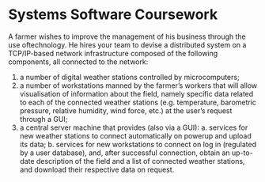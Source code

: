 # Systems Software Coursework

A farmer wishes to improve the management of his business through the use oftechnology. He hires your team to devise a distributed system on a TCP/IP-based
network infrastructure composed of the following components, all connected to the network:

  1. a number of digital weather stations controlled by microcomputers;
  2. a number of workstations manned by the farmer’s workers that will allow visualisation of information about the field, namely specific data related to each of the      connected weather stations (e.g. temperature, barometric pressure, relative humidity, wind force, etc.) at the user’s request through a GUI;
  3. a central server machine that provides (also via a GUI):
    a. services for new weather stations to connect automatically on powerup and upload its data;
    b. services for new workstations to connect on log in (regulated by a user database), and, after successful connection, obtain an up-to-date description of the field     and a list of connected weather stations, and download their respective data on request.
